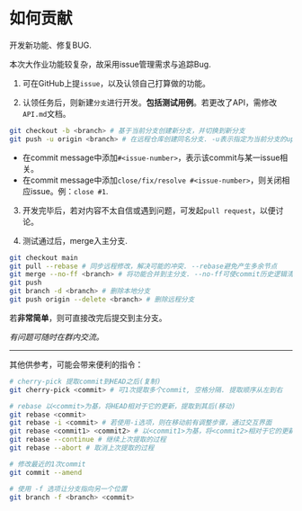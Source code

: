 # 如何贡献

开发新功能、修复BUG.

本次大作业功能较复杂，故采用issue管理需求与追踪Bug.

1. 可在GitHub上提`issue`，以及认领自己打算做的功能。

2. 认领任务后，则新建`分支`进行开发。**包括测试用例**。若更改了API，需修改`API.md`文档。
```bash
git checkout -b <branch> # 基于当前分支创建新分支，并切换到新分支
git push -u origin <branch> # 在远程仓库创建同名分支. -u表示指定为当前分支的upstream, 这样之后的push、pull可省略参数
```

* 在commit message中添加`#<issue-number>`，表示该commit与某一issue相关。
* 在commit message中添加`close/fix/resolve #<issue-number>`，则关闭相应issue。例：`close #1`.

3. 开发完毕后，若对内容不太自信或遇到问题，可发起`pull request`，以便讨论。

4. 测试通过后，merge入主分支.
```bash
git checkout main
git pull --rebase # 同步远程修改，解决可能的冲突. --rebase避免产生多余节点
git merge --no-ff <branch> # 将功能合并到主分支. --no-ff可使commit历史逻辑清晰
git push
git branch -d <branch> # 删除本地分支
git push origin --delete <branch> # 删除远程分支
```

若**非常简单**，则可直接改完后提交到主分支。

*有问题可随时在群内交流。*

---

其他供参考，可能会带来便利的指令：
```bash
# cherry-pick 提取commit到HEAD之后(复制)
git cherry-pick <commit> # 可1次提取多个commit, 空格分隔. 提取顺序从左到右

# rebase 以<commit>为基，将HEAD相对于它的更新，提取到其后(移动)
git rebase <commit>
git rebase -i <commit> # 若使用-i选项，则在移动前有调整步骤，通过交互界面
git rebase <commit1> <commit2> # 以<commit1>为基，将<commit2>相对于它的更新提取到其后
git rebase --continue # 继续上次提取的过程
git rebase --abort # 取消上次提取的过程

# 修改最近的1次commit
git commit --amend

# 使用 -f 选项让分支指向另一个位置
git branch -f <branch> <commit>
```